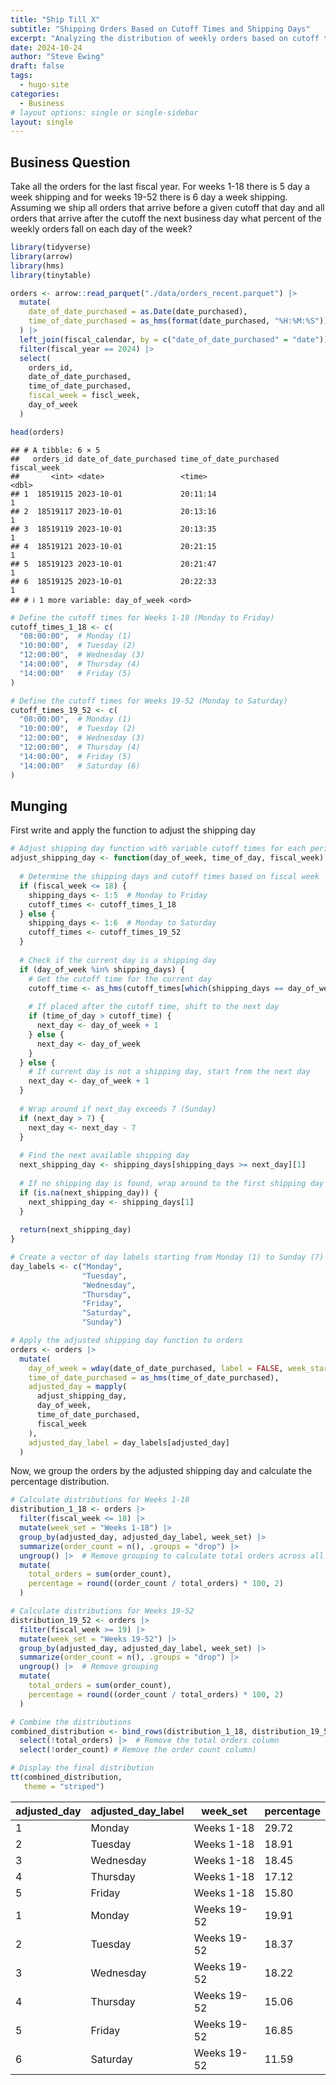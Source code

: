 ```yaml
---
title: "Ship Till X"
subtitle: "Shipping Orders Based on Cutoff Times and Shipping Days"
excerpt: "Analyzing the distribution of weekly orders based on cutoff times and shipping days."
date: 2024-10-24
author: "Steve Ewing"
draft: false
tags:
  - hugo-site
categories:
  - Business
# layout options: single or single-sidebar
layout: single
---
```


## Business Question

Take all the orders for the last fiscal year. For weeks 1-18 there is
5 day a week shipping and for weeks 19-52 there is 6 day a week shipping. Assuming
we ship all orders that arrive before a given cutoff that day and all orders that arrive
after the cutoff the next business day what percent of the weekly orders fall on each
day of the week?

``` r
library(tidyverse)
library(arrow)
library(hms)
library(tinytable)

orders <- arrow::read_parquet("./data/orders_recent.parquet") |>
  mutate(
    date_of_date_purchased = as.Date(date_purchased),
    time_of_date_purchased = as_hms(format(date_purchased, "%H:%M:%S"))
  ) |>
  left_join(fiscal_calendar, by = c("date_of_date_purchased" = "date")) |>
  filter(fiscal_year == 2024) |>
  select(
    orders_id,
    date_of_date_purchased,
    time_of_date_purchased,
    fiscal_week = fiscl_week,
    day_of_week
  )

head(orders)
```

    ## # A tibble: 6 × 5
    ##   orders_id date_of_date_purchased time_of_date_purchased fiscal_week
    ##       <int> <date>                 <time>                       <dbl>
    ## 1  18519115 2023-10-01             20:11:14                         1
    ## 2  18519117 2023-10-01             20:13:16                         1
    ## 3  18519119 2023-10-01             20:13:35                         1
    ## 4  18519121 2023-10-01             20:21:15                         1
    ## 5  18519123 2023-10-01             20:21:47                         1
    ## 6  18519125 2023-10-01             20:22:33                         1
    ## # ℹ 1 more variable: day_of_week <ord>

``` r
# Define the cutoff times for Weeks 1-18 (Monday to Friday)
cutoff_times_1_18 <- c(
  "08:00:00",  # Monday (1)
  "10:00:00",  # Tuesday (2)
  "12:00:00",  # Wednesday (3)
  "14:00:00",  # Thursday (4)
  "14:00:00"   # Friday (5)
)

# Define the cutoff times for Weeks 19-52 (Monday to Saturday)
cutoff_times_19_52 <- c(
  "08:00:00",  # Monday (1)
  "10:00:00",  # Tuesday (2)
  "12:00:00",  # Wednesday (3)
  "12:00:00",  # Thursday (4)
  "14:00:00",  # Friday (5)
  "14:00:00"   # Saturday (6)
)
```

## Munging

First write and apply the function to adjust the shipping day

``` r
# Adjust shipping day function with variable cutoff times for each period
adjust_shipping_day <- function(day_of_week, time_of_day, fiscal_week) {
  
  # Determine the shipping days and cutoff times based on fiscal week
  if (fiscal_week <= 18) {
    shipping_days <- 1:5  # Monday to Friday
    cutoff_times <- cutoff_times_1_18
  } else {
    shipping_days <- 1:6  # Monday to Saturday
    cutoff_times <- cutoff_times_19_52
  }
  
  # Check if the current day is a shipping day
  if (day_of_week %in% shipping_days) {
    # Get the cutoff time for the current day
    cutoff_time <- as_hms(cutoff_times[which(shipping_days == day_of_week)])
    
    # If placed after the cutoff time, shift to the next day
    if (time_of_day > cutoff_time) {
      next_day <- day_of_week + 1
    } else {
      next_day <- day_of_week
    }
  } else {
    # If current day is not a shipping day, start from the next day
    next_day <- day_of_week + 1
  }
  
  # Wrap around if next_day exceeds 7 (Sunday)
  if (next_day > 7) {
    next_day <- next_day - 7
  }
  
  # Find the next available shipping day
  next_shipping_day <- shipping_days[shipping_days >= next_day][1]
  
  # If no shipping day is found, wrap around to the first shipping day
  if (is.na(next_shipping_day)) {
    next_shipping_day <- shipping_days[1]
  }
  
  return(next_shipping_day)
}

# Create a vector of day labels starting from Monday (1) to Sunday (7)
day_labels <- c("Monday",
                "Tuesday",
                "Wednesday",
                "Thursday",
                "Friday",
                "Saturday",
                "Sunday")

# Apply the adjusted shipping day function to orders
orders <- orders |>
  mutate(
    day_of_week = wday(date_of_date_purchased, label = FALSE, week_start = 1),
    time_of_date_purchased = as_hms(time_of_date_purchased),
    adjusted_day = mapply(
      adjust_shipping_day,
      day_of_week,
      time_of_date_purchased,
      fiscal_week
    ),
    adjusted_day_label = day_labels[adjusted_day]
  )
```

Now, we group the orders by the adjusted shipping day and calculate the percentage distribution.

``` r
# Calculate distributions for Weeks 1-18
distribution_1_18 <- orders |>
  filter(fiscal_week <= 18) |>
  mutate(week_set = "Weeks 1-18") |>
  group_by(adjusted_day, adjusted_day_label, week_set) |>
  summarize(order_count = n(), .groups = "drop") |>
  ungroup() |>  # Remove grouping to calculate total orders across all days
  mutate(
    total_orders = sum(order_count),
    percentage = round((order_count / total_orders) * 100, 2)
  )

# Calculate distributions for Weeks 19-52
distribution_19_52 <- orders |>
  filter(fiscal_week >= 19) |>
  mutate(week_set = "Weeks 19-52") |>
  group_by(adjusted_day, adjusted_day_label, week_set) |>
  summarize(order_count = n(), .groups = "drop") |>
  ungroup() |>  # Remove grouping
  mutate(
    total_orders = sum(order_count),
    percentage = round((order_count / total_orders) * 100, 2)
  )

# Combine the distributions
combined_distribution <- bind_rows(distribution_1_18, distribution_19_52) |>
  select(!total_orders) |>  # Remove the total orders column
  select(!order_count) # Remove the order count column)

# Display the final distribution
tt(combined_distribution,
   theme = "striped")
```

<!-- preamble start -->
&#10;    <script>
      function styleCell_z5yshz3k0d56yn6wsrf7(i, j, css_id) {
        var table = document.getElementById("tinytable_z5yshz3k0d56yn6wsrf7");
        table.rows[i].cells[j].classList.add(css_id);
      }
      function insertSpanRow(i, colspan, content) {
        var table = document.getElementById('tinytable_z5yshz3k0d56yn6wsrf7');
        var newRow = table.insertRow(i);
        var newCell = newRow.insertCell(0);
        newCell.setAttribute("colspan", colspan);
        // newCell.innerText = content;
        // this may be unsafe, but innerText does not interpret <br>
        newCell.innerHTML = content;
      }
      function spanCell_z5yshz3k0d56yn6wsrf7(i, j, rowspan, colspan) {
        var table = document.getElementById("tinytable_z5yshz3k0d56yn6wsrf7");
        const targetRow = table.rows[i];
        const targetCell = targetRow.cells[j];
        for (let r = 0; r < rowspan; r++) {
          // Only start deleting cells to the right for the first row (r == 0)
          if (r === 0) {
            // Delete cells to the right of the target cell in the first row
            for (let c = colspan - 1; c > 0; c--) {
              if (table.rows[i + r].cells[j + c]) {
                table.rows[i + r].deleteCell(j + c);
              }
            }
          }
          // For rows below the first, delete starting from the target column
          if (r > 0) {
            for (let c = colspan - 1; c >= 0; c--) {
              if (table.rows[i + r] && table.rows[i + r].cells[j]) {
                table.rows[i + r].deleteCell(j);
              }
            }
          }
        }
        // Set rowspan and colspan of the target cell
        targetCell.rowSpan = rowspan;
        targetCell.colSpan = colspan;
      }
    </script>
&#10;    <style>
    </style>
    <div class="container">
      <table class="table table-striped" id="tinytable_z5yshz3k0d56yn6wsrf7" style="width: auto; margin-left: auto; margin-right: auto;" data-quarto-disable-processing='true'>
        <thead>
        &#10;              <tr>
                <th scope="col">adjusted_day</th>
                <th scope="col">adjusted_day_label</th>
                <th scope="col">week_set</th>
                <th scope="col">percentage</th>
              </tr>
        </thead>
        &#10;        <tbody>
                <tr>
                  <td>1</td>
                  <td>Monday   </td>
                  <td>Weeks 1-18 </td>
                  <td>29.72</td>
                </tr>
                <tr>
                  <td>2</td>
                  <td>Tuesday  </td>
                  <td>Weeks 1-18 </td>
                  <td>18.91</td>
                </tr>
                <tr>
                  <td>3</td>
                  <td>Wednesday</td>
                  <td>Weeks 1-18 </td>
                  <td>18.45</td>
                </tr>
                <tr>
                  <td>4</td>
                  <td>Thursday </td>
                  <td>Weeks 1-18 </td>
                  <td>17.12</td>
                </tr>
                <tr>
                  <td>5</td>
                  <td>Friday   </td>
                  <td>Weeks 1-18 </td>
                  <td>15.80</td>
                </tr>
                <tr>
                  <td>1</td>
                  <td>Monday   </td>
                  <td>Weeks 19-52</td>
                  <td>19.91</td>
                </tr>
                <tr>
                  <td>2</td>
                  <td>Tuesday  </td>
                  <td>Weeks 19-52</td>
                  <td>18.37</td>
                </tr>
                <tr>
                  <td>3</td>
                  <td>Wednesday</td>
                  <td>Weeks 19-52</td>
                  <td>18.22</td>
                </tr>
                <tr>
                  <td>4</td>
                  <td>Thursday </td>
                  <td>Weeks 19-52</td>
                  <td>15.06</td>
                </tr>
                <tr>
                  <td>5</td>
                  <td>Friday   </td>
                  <td>Weeks 19-52</td>
                  <td>16.85</td>
                </tr>
                <tr>
                  <td>6</td>
                  <td>Saturday </td>
                  <td>Weeks 19-52</td>
                  <td>11.59</td>
                </tr>
        </tbody>
      </table>
    </div>
<!-- hack to avoid NA insertion in last line -->
